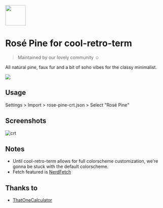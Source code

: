 <img src="https://github.com/rose-pine/rose-pine-theme/raw/master/assets/icon.png" width="64" />

# Rosé Pine for cool-retro-term

> Maintained by our lovely community ☺️

All natural pine, faux fur and a bit of soho vibes for the classy minimalist.

[![](https://img.shields.io/badge/Rosé%20Pine%20Theme-191724)](https://github.com/rose-pine/rose-pine-theme)

## Usage

Settings > Import > rose-pine-crt.json > Select "Rosé Pine"

## Screenshots

![crt](https://i.imgur.com/b8NziZ8.png)

## Notes

- Until cool-retro-term allows for full colorscheme customization, we're gonna be stuck with the default colorscheme.
- Fetch featured is [NerdFetch](https://github.com/ThatOneCalculator/NerdFetch)


## Thanks to

- [ThatOneCalculator](https://github.com/thatonecalculator)
